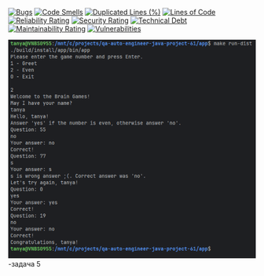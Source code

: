 [![Bugs](https://sonarcloud.io/api/project_badges/measure?project=podolyak-tatyana_qa-auto-engineer-java-project-61&metric=bugs)](https://sonarcloud.io/summary/new_code?id=podolyak-tatyana_qa-auto-engineer-java-project-61)
[![Code Smells](https://sonarcloud.io/api/project_badges/measure?project=podolyak-tatyana_qa-auto-engineer-java-project-61&metric=code_smells)](https://sonarcloud.io/summary/new_code?id=podolyak-tatyana_qa-auto-engineer-java-project-61)
[![Duplicated Lines (%)](https://sonarcloud.io/api/project_badges/measure?project=podolyak-tatyana_qa-auto-engineer-java-project-61&metric=duplicated_lines_density)](https://sonarcloud.io/summary/new_code?id=podolyak-tatyana_qa-auto-engineer-java-project-61)
[![Lines of Code](https://sonarcloud.io/api/project_badges/measure?project=podolyak-tatyana_qa-auto-engineer-java-project-61&metric=ncloc)](https://sonarcloud.io/summary/new_code?id=podolyak-tatyana_qa-auto-engineer-java-project-61)
[![Reliability Rating](https://sonarcloud.io/api/project_badges/measure?project=podolyak-tatyana_qa-auto-engineer-java-project-61&metric=reliability_rating)](https://sonarcloud.io/summary/new_code?id=podolyak-tatyana_qa-auto-engineer-java-project-61)
[![Security Rating](https://sonarcloud.io/api/project_badges/measure?project=podolyak-tatyana_qa-auto-engineer-java-project-61&metric=security_rating)](https://sonarcloud.io/summary/new_code?id=podolyak-tatyana_qa-auto-engineer-java-project-61)
[![Technical Debt](https://sonarcloud.io/api/project_badges/measure?project=podolyak-tatyana_qa-auto-engineer-java-project-61&metric=sqale_index)](https://sonarcloud.io/summary/new_code?id=podolyak-tatyana_qa-auto-engineer-java-project-61)
[![Maintainability Rating](https://sonarcloud.io/api/project_badges/measure?project=podolyak-tatyana_qa-auto-engineer-java-project-61&metric=sqale_rating)](https://sonarcloud.io/summary/new_code?id=podolyak-tatyana_qa-auto-engineer-java-project-61)
[![Vulnerabilities](https://sonarcloud.io/api/project_badges/measure?project=podolyak-tatyana_qa-auto-engineer-java-project-61&metric=vulnerabilities)](https://sonarcloud.io/summary/new_code?id=podolyak-tatyana_qa-auto-engineer-java-project-61)



![img.png](img.png)-задача 5